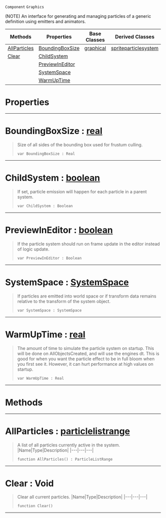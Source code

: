  `Component` `Graphics`



(NOTE) An interface for generating and managing particles of a generic definition using emitters and animators.

|Methods|Properties|Base Classes|Derived Classes|
|---|---|---|---|
|[AllParticles](particlesystem.md#allparticles-zilch-engine)|[BoundingBoxSize](particlesystem.md#boundingboxsize-zilch-eng)|[graphical](graphical.md)|[spriteparticlesystem](spriteparticlesystem.md)|
|[Clear](particlesystem.md#clear-void)|[ChildSystem](particlesystem.md#childsystem-zilch-engine)| | |
| |[PreviewInEditor](particlesystem.md#previewineditor-zilch-eng)| | |
| |[SystemSpace](particlesystem.md#systemspace-zilch-engine)| | |
| |[WarmUpTime](particlesystem.md#warmuptime-zilch-engine-d)| | |


 #  Properties


---  
 #  BoundingBoxSize : [real](../nada_base_types/real.md)

> Size of all sides of the bounding box used for frustum culling.
> ```TS:Nada
> var BoundingBoxSize : Real


---  
 #  ChildSystem : [boolean](../nada_base_types/boolean.md)

> If set, particle emission will happen for each particle in a parent system.
> ```TS:Nada
> var ChildSystem : Boolean


---  
 #  PreviewInEditor : [boolean](../nada_base_types/boolean.md)

> If the particle system should run on frame update in the editor instead of logic update.
> ```TS:Nada
> var PreviewInEditor : Boolean


---  
 #  SystemSpace : [SystemSpace](../enum_reference.md#systemspace)

> If particles are emitted into world space or if transform data remains relative to the transform of the system object.
> ```TS:Nada
> var SystemSpace : SystemSpace


---  
 #  WarmUpTime : [real](../nada_base_types/real.md)

> The amount of time to simulate the particle system on startup. This will be done on AllObjectsCreated, and will use the engines dt. This is good for when you want the particle effect to be in full bloom when you first see it. However, it can hurt performance at high values on startup.
> ```TS:Nada
> var WarmUpTime : Real


---  
 #  Methods


---  
 #  AllParticles : [particlelistrange](particlelistrange.md)

> A list of all particles currently active in the system.
> |Name|Type|Description|
> |---|---|---|
> ```TS:Nada
> function AllParticles() : ParticleListRange
> ``` 


---  
 #  Clear : Void

> Clear all current particles.
> |Name|Type|Description|
> |---|---|---|
> ```TS:Nada
> function Clear()
> ``` 


---  
 

 